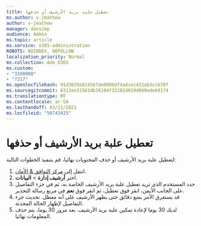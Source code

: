 ```yaml
---
title: تعطيل علبة بريد الأرشيف أو حذفها
ms.author: v-jmathew
author: v-jmathew
manager: dansimp
audience: Admin
ms.topic: article
ms.service: o365-administration
ROBOTS: NOINDEX, NOFOLLOW
localization_priority: Normal
ms.collection: Adm_O365
ms.custom:
- "3100008"
- "7217"
ms.openlocfilehash: 91d3029a824567de080bdf4adcec431ab3ccb70f
ms.sourcegitcommit: 6312ee31561db36104f32282d019d069ede69174
ms.translationtype: MT
ms.contentlocale: ar-SA
ms.lasthandoff: 03/11/2021
ms.locfileid: "50743415"
---
```

# <a name="disable-or-delete-an-archive-mailbox"></a>تعطيل علبة بريد الأرشيف أو حذفها

لتعطيل علبة بريد الأرشيف أو حذف المحتويات نهائيا، قم بتنفيذ الخطوات التالية:

1. انتقل إلى [مركز التوافق & الأمان]( https://go.microsoft.com/fwlink/p/?linkid=2077143).
2. اختر **أرشيف إدارة**  >  **البيانات**.
3. حدد المستخدم الذي تريد تعطيل علبة بريد الأرشيف الخاصة به، ثم  في جزء التفاصيل على الجانب الأيمن، انقر فوق تعطيل، ثم انقر فوق **نعم** في مربع رسالة التحذير.
4. قد يستغرق الأمر بضع دقائق حتى يظهر الأرشيف على أنه معطل. تحديث جزء التفاصيل لإظهار الحالة المحدثة.
5. لديك 30 يوما لإعادة تمكين علبة بريد الأرشيف. بعد مرور 30 يوما، يتم حذف المعلومات نهائيا.
